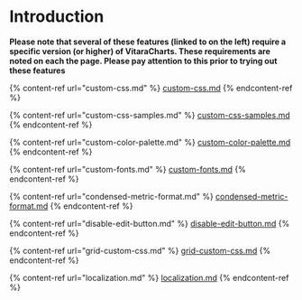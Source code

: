 # Introduction

**Please note that several of these features (linked to on the left) require a specific version (or higher) of VitaraCharts. These requirements are noted on each the page. Please pay attention to this prior to trying out these features**

{% content-ref url="custom-css.md" %}
[custom-css.md](custom-css.md)
{% endcontent-ref %}

{% content-ref url="custom-css-samples.md" %}
[custom-css-samples.md](custom-css-samples.md)
{% endcontent-ref %}

{% content-ref url="custom-color-palette.md" %}
[custom-color-palette.md](custom-color-palette.md)
{% endcontent-ref %}

{% content-ref url="custom-fonts.md" %}
[custom-fonts.md](custom-fonts.md)
{% endcontent-ref %}

{% content-ref url="condensed-metric-format.md" %}
[condensed-metric-format.md](condensed-metric-format.md)
{% endcontent-ref %}

{% content-ref url="disable-edit-button.md" %}
[disable-edit-button.md](disable-edit-button.md)
{% endcontent-ref %}

{% content-ref url="grid-custom-css.md" %}
[grid-custom-css.md](grid-custom-css.md)
{% endcontent-ref %}

{% content-ref url="localization.md" %}
[localization.md](localization.md)
{% endcontent-ref %}

